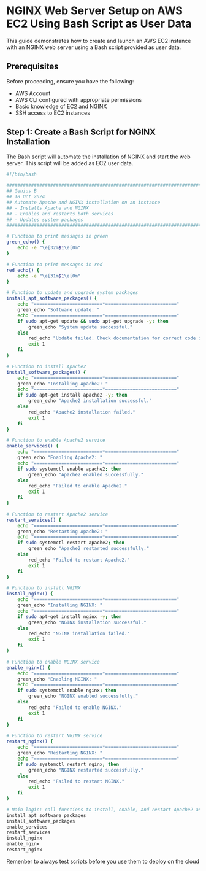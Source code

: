 # NGINX Web Server Setup on AWS EC2 Using Bash Script as User Data

This guide demonstrates how to create and launch an AWS EC2 instance with an NGINX web server using a Bash script provided as user data.

## Prerequisites

Before proceeding, ensure you have the following:

- AWS Account
- AWS CLI configured with appropriate permissions
- Basic knowledge of EC2 and NGINX
- SSH access to EC2 instances

## Step 1: Create a Bash Script for NGINX Installation

The Bash script will automate the installation of NGINX and start the web server. This script will be added as EC2 user data.

```bash
#!/bin/bash

##########################################################################
## Genius B
## 18 Oct 2024
## Automate Apache and NGINX installation on an instance
## - Installs Apache and NGINX
## - Enables and restarts both services
## - Updates system packages
##########################################################################

# Function to print messages in green
green_echo() {
    echo -e "\e[32m$1\e[0m"
}

# Function to print messages in red
red_echo() {
    echo -e "\e[31m$1\e[0m"
}

# Function to update and upgrade system packages
install_apt_software_packages() {
    echo "=========================*=========================="
    green_echo "Software update: "
    echo "=========================*=========================="
    if sudo apt-get update && sudo apt-get upgrade -y; then
        green_echo "System update successful."
    else
        red_echo "Update failed. Check documentation for correct code if unsure."
        exit 1
    fi
}

# Function to install Apache2
install_software_packages() {
    echo "=========================*=========================="
    green_echo "Installing Apache2: "
    echo "=========================*=========================="
    if sudo apt-get install apache2 -y; then
        green_echo "Apache2 installation successful."
    else
        red_echo "Apache2 installation failed."
        exit 1
    fi
}

# Function to enable Apache2 service
enable_services() {
    echo "=========================*=========================="
    green_echo "Enabling Apache2: "
    echo "=========================*=========================="
    if sudo systemctl enable apache2; then
        green_echo "Apache2 enabled successfully."
    else
        red_echo "Failed to enable Apache2."
        exit 1
    fi
}

# Function to restart Apache2 service
restart_services() {
    echo "=========================*=========================="
    green_echo "Restarting Apache2: "
    echo "=========================*=========================="
    if sudo systemctl restart apache2; then
        green_echo "Apache2 restarted successfully."
    else
        red_echo "Failed to restart Apache2."
        exit 1
    fi
}

# Function to install NGINX
install_nginx() {
    echo "=========================*=========================="
    green_echo "Installing NGINX: "
    echo "=========================*=========================="
    if sudo apt-get install nginx -y; then
        green_echo "NGINX installation successful."
    else
        red_echo "NGINX installation failed."
        exit 1
    fi
}

# Function to enable NGINX service
enable_nginx() {
    echo "=========================*=========================="
    green_echo "Enabling NGINX: "
    echo "=========================*=========================="
    if sudo systemctl enable nginx; then
        green_echo "NGINX enabled successfully."
    else
        red_echo "Failed to enable NGINX."
        exit 1
    fi
}

# Function to restart NGINX service
restart_nginx() {
    echo "=========================*=========================="
    green_echo "Restarting NGINX: "
    echo "=========================*=========================="
    if sudo systemctl restart nginx; then
        green_echo "NGINX restarted successfully."
    else
        red_echo "Failed to restart NGINX."
        exit 1
    fi
}

# Main logic: call functions to install, enable, and restart Apache2 and NGINX
install_apt_software_packages
install_software_packages
enable_services
restart_services
install_nginx
enable_nginx
restart_nginx
```
Remenber to always test scripts before you use them to deploy on the cloud
